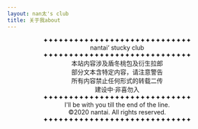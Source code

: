 ```yaml
---
layout: nan太's club
title: 关于我about
---
```

<div style="text-align:center;">
	✦✦✦✦✦✦✦✦✦✦✦✦✦✦✦✦✦✦✦✦✦✦✦✦✦✦✦✦✦
</div>
<div style="text-align:center;">
	nantai‘ stucky club
</div>
<div style="text-align:center;">
	✦✦✦✦✦✦✦✦✦✦✦✦✦✦✦✦✦✦✦✦✦✦✦✦✦✦✦✦✦
</div>
<div style="text-align:center;">
	本站内容涉及盾冬桃包及衍生拉郎
</div>
<div style="text-align:center;">
	部分文本含特定内容，请注意警告
</div>
<div style="text-align:center;">
	所有内容禁止任何形式的转载二传
</div>
<div style="text-align:center;">
	建设中·非喜勿入
</div>
<div style="text-align:center;">
	✦✦✦✦✦✦✦✦✦✦✦✦✦✦✦✦✦✦✦✦✦✦✦✦✦✦✦✦✦
</div>
<div style="text-align:center;">
	I'll be with you till the end of the line.
</div>
<div style="text-align:center;">
	&copy;2020 nantai. All rights reserved.
</div>
<div style="text-align:center;">
	✦✦✦✦✦✦✦✦✦✦✦✦✦✦✦✦✦✦✦✦✦✦✦✦✦✦✦✦✦
</div>
<div style="text-align:center;">
</div>
